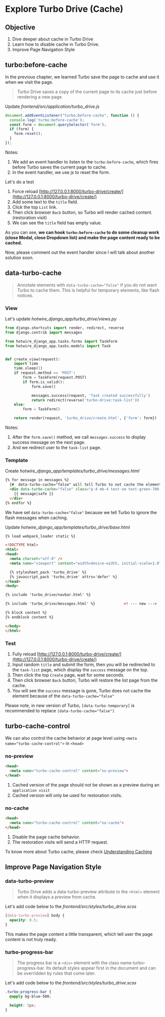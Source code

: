 # Explore Turbo Drive (Cache) 

## Objective

1. Dive deeper about cache in Turbo Drive
1. Learn how to disable cache in Turbo Drive.
1. Improve Page Navigation Style 

## turbo:before-cache

In the previous chapter, we learned Turbo save the page to cache and use it when we visit the page.

> Turbo Drive saves a copy of the current page to its cache just before rendering a new page

Update *frontend/src/application/turbo_drive.js*

```js
document.addEventListener("turbo:before-cache", function () {
  console.log('turbo:before-cache');
  const form = document.querySelector('form');
  if (form) {
    form.reset();
  }
});
```

Notes:

1. We add an event handler to listen to the `turbo:before-cache`, which fires before Turbo saves the current page to cache.
1. In the event handler, we use js to reset the form.

Let's do a test

1. Force reload [http://127.0.0.1:8000/turbo-drive/create/](http://127.0.0.1:8000/turbo-drive/create/)
1. Add some text to the `title` field.
1. Click the top `List` link.
1. Then click browser `Back` button, so Turbo will render cached content. (restoration visit)
1. We can see the `title` field has empty value.

As you can see, **we can hook `turbo:before-cache` to do some cleanup work (close Modal, close Dropdown list) and make the page content ready to be cached.**

Now, please comment out the event handler since I will talk about another solution soon.

## data-turbo-cache

> Annotate elements with `data-turbo-cache="false"` if you do not want Turbo to cache them. This is helpful for temporary elements, like flash notices.

### View

Let's update *hotwire_django_app/turbo_drive/views.py*

```python
from django.shortcuts import render, redirect, reverse
from django.contrib import messages                                               # new

from hotwire_django_app.tasks.forms import TaskForm
from hotwire_django_app.tasks.models import Task


def create_view(request):
    import time
    time.sleep(1)
    if request.method == 'POST':
        form = TaskForm(request.POST)
        if form.is_valid():
            form.save()

            messages.success(request, 'Task created successfully')                # new
            return redirect(reverse('turbo-drive:task-list'))
    else:
        form = TaskForm()

    return render(request, 'turbo_drive/create.html', {'form': form})
```

Notes:

1. After the `form.save()` method, we call `messages.success` to display success message on the next page.
1. And we redirect user to the `task-list` page.

### Template

Create *hotwire_django_app/templates/turbo_drive/messages.html*

```html
{% for message in messages %}
  {#  data-turbo-cache="false" will tell Turbo to not cache the element #}
  <div data-turbo-cache="false" class="p-4 mb-4 text-sm text-green-700 bg-green-100 rounded-lg dark:bg-green-200 dark:text-green-800" role="alert">
    {{ message|safe }}
  </div>
{% endfor %}
```

We have set `data-turbo-cache="false"` because we tell Turbo to ignore the flash messages when caching.

Update *hotwire_django_app/templates/turbo_drive/base.html*

```html
{% load webpack_loader static %}

<!DOCTYPE html>
<html>
<head>
  <meta charset="utf-8" />
  <meta name="viewport" content="width=device-width, initial-scale=1.0">

  {% stylesheet_pack 'turbo_drive' %}
  {% javascript_pack 'turbo_drive' attrs='defer' %}
</head>
<body>

{% include 'turbo_drive/navbar.html' %}

{% include 'turbo_drive/messages.html' %}             <! --- new --->

{% block content %}
{% endblock content %}

</body>
</html>
```

### Test

1. Fully reload [http://127.0.0.1:8000/turbo-drive/create/](http://127.0.0.1:8000/turbo-drive/create/)
1. Input random `title` and submit the form, then you will be redirected to the `task-list` page, which display the `success` message on the top.
1. Then click the top `Create` page, wait for some seconds.
1. Then click browser `Back` button, Turbo will restore the list page from the cache.
1. You will see the `success` message is gone, Turbo does not cache the element because of the `data-turbo-cache="false"`

Please note, in new version of Turbo, `[data-turbo-temporary]` is recommended to replace `[data-turbo-cache="false"]`

## turbo-cache-control

We can also control the cache behavior at page level using `<meta name="turbo-cache-control">` in `<head>`

### no-preview

```html
<head>
  <meta name="turbo-cache-control" content="no-preview">
</head>
```

1. Cached version of the page should not be shown as a preview during an `application visit`
1. Cached version will only be used for restoration visits.

### no-cache

```html
<head>
  <meta name="turbo-cache-control" content="no-cache">
</head>
```

1. Disable the page cache behavior.
1. The restoration visits will send a HTTP request.

To know more about Turbo cache, please check [Understanding Caching](https://turbo.hotwired.dev/handbook/building#understanding-caching)

## Improve Page Navigation Style

### data-turbo-preview

> Turbo Drive adds a data-turbo-preview attribute to the `<html>` element when it displays a preview from cache.

Let's add code below to the *frontend/src/styles/turbo_drive.scss*

```scss
[data-turbo-preview] body {
  opacity: 0.5;
}
```

This makes the page content a little transparent, which tell user the page content is not truly ready.

### turbo-progress-bar

> The progress bar is a `<div>` element with the class name turbo-progress-bar. Its default styles appear first in the document and can be overridden by rules that come later.

Let's add code below to the *frontend/src/styles/turbo_drive.scss*

```scss
.turbo-progress-bar {
  @apply bg-blue-500;

  height: 5px;
}
```
